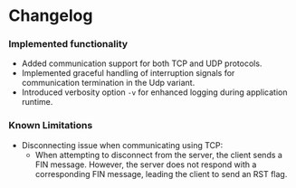 # Changelog

### Implemented functionality
- Added communication support for both TCP and UDP protocols.
- Implemented graceful handling of interruption signals for communication termination in the Udp variant.
- Introduced verbosity option `-v` for enhanced logging during application runtime.

### Known Limitations
- Disconnecting issue when communicating using TCP:
  - When attempting to disconnect from the server, the client sends a FIN message. However, the server does not respond with a corresponding FIN message, leading the client to send an RST flag.
